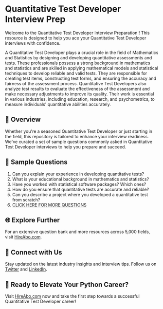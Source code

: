 # Quantitative Test Developer Interview Prep

Welcome to the Quantitative Test Developer Interview Preparation ! This resource is designed to help you ace your Quantitative Test Developer interviews with confidence.

A Quantitative Test Developer plays a crucial role in the field of Mathematics and Statistics by designing and developing quantitative assessments and tests. These professionals possess a strong background in mathematics and statistics and are skilled in applying mathematical models and statistical techniques to develop reliable and valid tests. They are responsible for creating test items, constructing test forms, and ensuring the accuracy and fairness of the assessment process. Quantitative Test Developers also analyze test results to evaluate the effectiveness of the assessment and make necessary adjustments to improve its quality. Their work is essential in various industries, including education, research, and psychometrics, to measure individuals' quantitative abilities accurately.

## 🚀 Overview

Whether you're a seasoned Quantitative Test Developer or just starting in the field, this repository is tailored to enhance your interview readiness. We've curated a set of sample questions commonly asked in Quantitative Test Developer interviews to help you prepare and succeed.

## 📝 Sample Questions

1. Can you explain your experience in developing quantitative tests?
2. What is your educational background in mathematics and statistics?
3. Have you worked with statistical software packages? Which ones?
4. How do you ensure that quantitative tests are accurate and reliable?
5. Can you describe a project where you developed a quantitative test from scratch?
6. [CLICK HERE FOR MORE QUESTIONS](https://hireabo.com/job/19_3_21/Quantitative%20Test%20Developer)

## 🌐 Explore Further

For an extensive question bank and more resources across 5,000 fields, visit [HireAbo.com](https://www.hireabo.com).

## 📱 Connect with Us

Stay updated on the latest industry insights and interview tips. Follow us on [Twitter](https://twitter.com/hireabo) and [LinkedIn](https://www.linkedin.com/in/hire-abo-3609972a8/).

## 🚀 Ready to Elevate Your Python Career?

Visit [HireAbo.com](https://www.hireabo.com) now and take the first step towards a successful Quantitative Test Developer career!